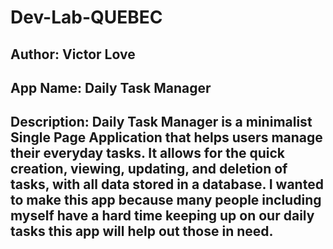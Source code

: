 # Dev-Lab-QUEBEC
## Author: Victor Love
## App Name: Daily Task Manager
## Description: Daily Task Manager is a minimalist Single Page Application that helps users manage their everyday tasks. It allows for the quick creation, viewing, updating, and deletion of tasks, with all data stored in a database. I wanted to make this app because many people including myself have a hard time keeping up on our daily tasks this app will help out those in need.
